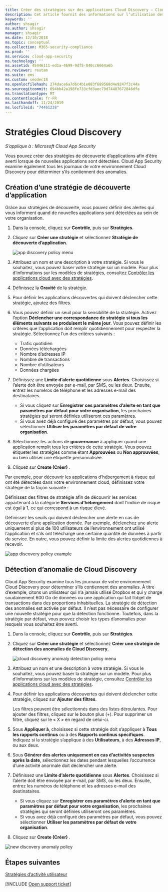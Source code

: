 ```yaml
---
title: Créer des stratégies sur des applications Cloud Discovery – Cloud App Security | Microsoft Docs
description: Cet article fournit des informations sur l’utilisation des stratégies Cloud Discovery.
keywords: ''
author: shsagir
ms.author: shsagir
manager: shsagir
ms.date: 12/10/2018
ms.topic: conceptual
ms.collection: M365-security-compliance
ms.prod: ''
ms.service: cloud-app-security
ms.technology: ''
ms.assetid: 45446111-ed1a-4699-9df5-840cc6664a6b
ms.reviewer: reutam
ms.suite: ems
ms.custom: seodec18
ms.openlocfilehash: 274dace6a7d6c4b1e083f689568d4e9247f3c44a
ms.sourcegitcommit: 094bb42a198fe733cfd3aec79d74487672846dfa
ms.translationtype: MT
ms.contentlocale: fr-FR
ms.lasthandoff: 11/24/2019
ms.locfileid: "74461238"
---
```

# <a name="cloud-discovery-policies"></a>Stratégies Cloud Discovery

*S’applique à : Microsoft Cloud App Security*

Vous pouvez créer des stratégies de découverte d’applications afin d’être averti lorsque de nouvelles applications sont détectées. Cloud App Security examine également tous les journaux de votre environnement Cloud Discovery pour déterminer s’ils contiennent des anomalies. 

## <a name="creating-an-app-discovery-policy"></a>Création d’une stratégie de découverte d’application  
Grâce aux stratégies de découverte, vous pouvez définir des alertes qui vous informent quand de nouvelles applications sont détectées au sein de votre organisation.  
  
1. Dans la console, cliquez sur **Contrôle**, puis sur **Stratégies**.  
  
2. Cliquez sur **Créer une stratégie** et sélectionnez **Stratégie de découverte d’application**.  
  
     ![app discovery policy menu](./media/app-discovery-policy-menu.png "menu de stratégie de découverte d’application")  
  
3. Attribuez un nom et une description à votre stratégie. Si vous le souhaitez, vous pouvez baser votre stratégie sur un modèle. Pour plus d’informations sur les modèles de stratégies, consultez [Contrôler les applications cloud avec des stratégies](control-cloud-apps-with-policies.md).  
  
4. Définissez la **Gravité** de la stratégie.

5. Pour définir les applications découvertes qui doivent déclencher cette stratégie, ajoutez des filtres.  
  
6. Vous pouvez définir un seuil pour la sensibilité de la stratégie. Activez l’option **Déclencher une correspondance de stratégie si tous les éléments suivants se produisent le même jour**. Vous pouvez définir les critères que l’application doit remplir quotidiennement pour respecter la stratégie. Sélectionnez l’un des critères suivants : 
     - Trafic quotidien
     - Données téléchargées
     - Nombre d’adresses IP
     - Nombre de transactions
     - Nombre d’utilisateurs
     - Données chargées

  
7. Définissez une **Limite d’alerte quotidienne** sous **Alertes**. Choisissez si l’alerte doit être envoyée par e-mail, par SMS, ou les deux. Ensuite, entrez les numéros de téléphone et les adresses e-mail des destinataires.
     - Si vous cliquez sur **Enregistrer ces paramètres d’alerte en tant que paramètres par défaut pour votre organisation**, les prochaines stratégies qui seront définies utiliseront ces paramètres.
     - Si vous avez déjà configuré des paramètres par défaut, vous pouvez sélectionner **Utiliser les paramètres par défaut de votre organisation**.
  
8. Sélectionnez les actions de **gouvernance** à appliquer quand une application remplit tous les critères de cette stratégie. Vous pouvez étiqueter les stratégies comme étant **Approuvées** ou **Non approuvées**, ou bien utiliser une étiquette personnalisée. 

9. Cliquez sur **Create (Créer)** .  
  
Par exemple, pour découvrir les applications d’hébergement à risque qui ont été détectées dans votre environnement cloud, définissez votre stratégie de la façon suivante :  
  
Définissez des filtres de stratégie afin de découvrir les services appartenant à la catégorie **Services d’hébergement** dont l’indice de risque est égal à 1, ce qui correspond à un risque élevé.

 Définissez les seuils qui doivent déclencher une alerte en cas de découverte d’une application donnée. Par exemple, déclenchez une alerte uniquement si plus de 100 utilisateurs de l’environnement ont utilisé l’application et s’ils ont téléchargé une certaine quantité de données à partir du service.
En outre, vous pouvez définir la limite des alertes quotidiennes à recevoir.  
  
![app discovery policy example](./media/app-discovery-policy-example.png "exemple de stratégie de découverte d’application")  
  
## <a name="cloud-discovery-anomaly-detection"></a>Détection d’anomalie de Cloud Discovery

Cloud App Security examine tous les journaux de votre environnement Cloud Discovery pour déterminer s’ils contiennent des anomalies. À titre d’exemple, citons un utilisateur qui n’a jamais utilisé Dropbox et qui y charge soudainement 600 Go de données ou une application qui fait l’objet de transactions dans des proportions inhabituelles. La stratégie de détection des anomalies est activée par défaut. Il n’est pas nécessaire de configurer une nouvelle stratégie pour que la détection fonctionne. Toutefois, dans la stratégie par défaut, vous pouvez choisir les types d’anomalies pour lesquels vous souhaitez être averti.  
  
1. Dans la console, cliquez sur **Contrôle**, puis sur **Stratégies**.  
  
2. Cliquez sur **Créer une stratégie** et sélectionnez **Créer une stratégie de détection des anomalies de Cloud Discovery**.  
  
     ![cloud discovery anomaly detection policy menu](./media/cloud-discovery-anomaly-detection-policy-menu.png "menu de stratégie de détection des anomalies cloud discovery")  
  
3. Attribuez un nom et une description à votre stratégie. Si vous le souhaitez, vous pouvez baser la stratégie sur un modèle. Pour plus d’informations sur les modèles de stratégie, consultez [Contrôler les applications cloud avec des stratégies](control-cloud-apps-with-policies.md).  
  
4. Pour définir les applications découvertes qui doivent déclencher cette stratégie, cliquez sur **Ajouter des filtres**.  
  
     Les filtres peuvent être sélectionnés dans des listes déroulantes. Pour ajouter des filtres, cliquez sur le bouton plus (+). Pour supprimer un filtre, cliquez sur le « X » en regard de celui-ci. 
  
5. Sous **Appliquer à**, choisissez si cette stratégie doit s’appliquer à **Tous les rapports continus** ou à des **Rapports continus spécifiques**. Indiquez si la stratégie s’applique à des **Utilisateurs**, à des **Adresses IP**, ou aux deux.  
  
6. Sous **Générer des alertes uniquement en cas d’activités suspectes après la date**, sélectionnez les dates pendant lesquelles l’occurrence d’une activité anormale doit déclencher une alerte.  
  
7. Définissez une **Limite d’alerte quotidienne** sous **Alertes**. Choisissez si l’alerte doit être envoyée par e-mail, par SMS, ou les deux. Ensuite, entrez les numéros de téléphone et les adresses e-mail des destinataires.
     - Si vous cliquez sur **Enregistrer ces paramètres d’alerte en tant que paramètres par défaut pour votre organisation**, les prochaines stratégies qui seront définies utiliseront ces paramètres.
     - Si vous avez déjà configuré des paramètres par défaut, vous pouvez sélectionner **Utiliser les paramètres par défaut de votre organisation**.
  
8. Cliquez sur **Create (Créer)** .  
  
![new discovery anomaly policy](./media/new-discovery-anomaly-policy.png "nouvelle stratégie de détection d’anomalie")  
  
## <a name="next-steps"></a>Étapes suivantes 
[Stratégies d’activité utilisateur](user-activity-policies.md)   

[!INCLUDE [Open support ticket](includes/support.md)]  
  
  
